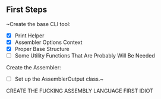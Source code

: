 ## First Steps

~Create the base CLI tool:
- [x] Print Helper
- [x] Assembler Options Context
- [x] Proper Base Structure
- [ ] Some Utility Functions That Are Probably Will Be Needed

Create the Assembler:
- [ ] Set up the AssemblerOutput class.~

CREATE THE FUCKING ASSEMBLY LANGUAGE FIRST IDIOT
